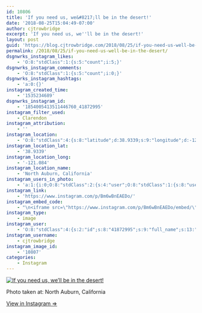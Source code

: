 ```yaml
---
id: 10806
title: 'If you need us, we&#8217;ll be in the desert!'
date: '2018-08-25T15:04:49-07:00'
author: cjtrowbridge
excerpt: 'If you need us, we''ll be in the desert!'
layout: post
guid: 'https://blog.cjtrowbridge.com/2018/08/25/if-you-need-us-well-be-in-the-desert/'
permalink: /2018/08/25/if-you-need-us-well-be-in-the-desert/
dsgnwrks_instagram_likes:
    - 'O:8:"stdClass":1:{s:5:"count";i:5;}'
dsgnwrks_instagram_comments:
    - 'O:8:"stdClass":1:{s:5:"count";i:0;}'
dsgnwrks_instagram_hashtags:
    - 'a:0:{}'
instagram_created_time:
    - '1535234689'
dsgnwrks_instagram_id:
    - '1854005413511446760_41872995'
instagram_filter_used:
    - Clarendon
instagram_attribution:
    - ''
instagram_location:
    - 'O:8:"stdClass":4:{s:8:"latitude";d:38.9339;s:9:"longitude";d:-121.084;s:4:"name";s:24:"North Auburn, California";s:2:"id";i:255836031;}'
instagram_location_lat:
    - '38.9339'
instagram_location_long:
    - '-121.084'
instagram_location_name:
    - 'North Auburn, California'
instagram_users_in_photo:
    - 'a:1:{i:0;O:8:"stdClass":2:{s:4:"user";O:8:"stdClass":1:{s:8:"username";s:10:"chansen476";}s:8:"position";O:8:"stdClass":2:{s:1:"x";d:0.9453703999999999;s:1:"y";d:0.60925925;}}}'
instagram_link:
    - 'https://www.instagram.com/p/Bm6wBnEAEDo/'
instagram_embed_code:
    - "\n<iframe src=\"https://www.instagram.com/p/Bm6wBnEAEDo/embed/\" width=\"612\" height=\"710\" frameborder=\"0\" scrolling=\"no\" allowtransparency=\"true\" class=\"insta-image-embed\"></iframe>\n"
instagram_type:
    - image
instagram_user:
    - 'O:8:"stdClass":4:{s:2:"id";s:8:"41872995";s:9:"full_name";s:13:"CJ Trowbridge";s:15:"profile_picture";s:141:"https://scontent.cdninstagram.com/vp/c93d7c6cca10c47382e1b61b6f66100c/5C07D31C/t51.2885-19/s150x150/13724650_1188772791164794_142557231_a.jpg";s:8:"username";s:12:"cjtrowbridge";}'
instagram_username:
    - cjtrowbridge
instagram_image_id:
    - '10807'
categories:
    - Instagram
---
```


[![If you need us, we’ll be in the desert!](https://blog.cjtrowbridge.com/wp-content/uploads/2018/08/1535234689-1-1.jpg)](https://www.instagram.com/p/Bm6wBnEAEDo/)

Photo taken at: North Auburn, California

[View in Instagram ⇒](https://www.instagram.com/p/Bm6wBnEAEDo/)